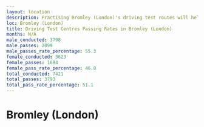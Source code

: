 ```yaml
---
layout: location
description: Practising Bromley (London)'s driving test routes will help you become more confident in your gear-changing abilities.
loc: Bromley (London)
title: Driving Test Centres Passing Rates in Bromley (London)
months: N/A
male_conducted: 3798
male_passes: 2099
male_passes_rate_percentage: 55.3
female_conducted: 3623
female_passes: 1694
female_pass_rate_percentage: 46.8
total_conducted: 7421
total_passes: 3793
total_pass_rate_percentage: 51.1
---
```


# Bromley (London)
